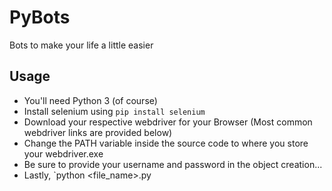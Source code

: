 # PyBots
Bots to make your life a little easier

## Usage
- You'll need Python 3 (of course)
- Install selenium using `pip install selenium`
- Download your respective webdriver for your Browser (Most common webdriver links are provided below)
- Change the PATH variable inside the source code to where you store your webdriver.exe
- Be sure to provide your username and password in the object creation...
- Lastly, `python <file_name>.py
